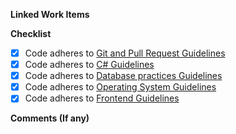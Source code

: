 
**Linked Work Items**
​

**Checklist**

- [x] Code adheres to [Git and Pull Request Guidelines](https://github.com/os2Loop/guidelines/blob/develop/git-guidelines.md)
- [x] Code adheres to [C# Guidelines](https://learn.microsoft.com/en-us/dotnet/csharp/fundamentals/coding-style/coding-conventions)
- [x] Code adheres to [Database practices Guidelines](https://learn.microsoft.com/en-us/sql/relational-databases/sql-server-guides?view=sql-server-ver16)
- [x] Code adheres to [Operating System Guidelines](https://www.ibm.com/docs/en/randori?topic=guidance-operating-system)
- [x] Code adheres to [Frontend Guidelines](https://angular.io/guide/styleguide)

**Comments (If any)**

